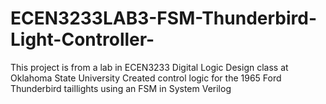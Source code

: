 # ECEN3233LAB3-FSM-Thunderbird-Light-Controller-
This project is from a lab in ECEN3233 Digital Logic Design class at Oklahoma State University
Created control logic for the 1965 Ford Thunderbird taillights using an FSM in System Verilog
